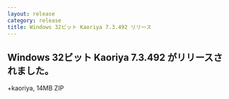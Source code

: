 ```yaml
---
layout: release
category: release
title: Windows 32ビット Kaoriya 7.3.492 リリース
---
```


Windows 32ビット Kaoriya 7.3.492 がリリースされました。
-------------------------------------------------------

+kaoriya, 14MB ZIP
